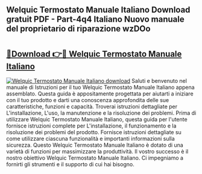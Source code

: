 ## Welquic Termostato Manuale Italiano Download gratuit PDF - Part-4q4 Italiano Nuovo manuale del proprietario di riparazione wzDOo

# <h2><a href="http://dfc7pg.blite.top/?on=Welquic+Termostato+Manuale+Italiano">🔗Download 👉🔴 Welquic Termostato Manuale Italiano</a></h2>

[![Welquic Termostato Manuale Italiano download](https://i.imgur.com/lujVjoI.png)](http://dfc7pg.blite.top/?on=Welquic+Termostato+Manuale+Italiano)
Saluti e benvenuto nel manuale di Istruzioni per il tuo Welquic Termostato Manuale Italiano appena assemblato. Questa guida è appositamente progettata per aiutarti a iniziare con il tuo prodotto e darti una conoscenza approfondita delle sue caratteristiche, funzioni e capacità. Troverai istruzioni dettagliate per L'installazione, L'uso, la manutenzione e la risoluzione dei problemi. Prima di utilizzare Welquic Termostato Manuale Italiano, questa guida per l'utente fornisce istruzioni complete per L'installazione, il funzionamento e la risoluzione dei problemi del prodotto. Fornisce istruzioni dettagliate su come utilizzare ciascuna funzionalità e importanti informazioni sulla sicurezza. Questo Welquic Termostato Manuale Italiano è dotato di una varietà di funzioni per massimizzare la produttività. Il vostro successo è il nostro obiettivo Welquic Termostato Manuale Italiano. Ci impegniamo a fornirti gli strumenti e il supporto di cui hai bisogno.
